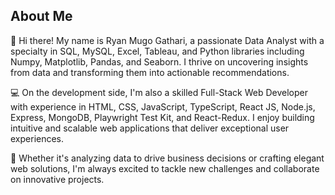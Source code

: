 ## About Me
 
 👋 Hi there! My name is Ryan Mugo Gathari, a passionate Data Analyst with a specialty in SQL, MySQL, Excel, Tableau, and Python libraries including Numpy, Matplotlib, Pandas, and Seaborn. I thrive on uncovering insights from data and transforming them into actionable recommendations.

💻 On the development side, I'm also a skilled Full-Stack Web Developer with experience in HTML, CSS, JavaScript, TypeScript, React JS, Node.js, Express, MongoDB, Playwright Test Kit, and React-Redux. I enjoy building intuitive and scalable web applications that deliver exceptional user experiences.

🌟 Whether it's analyzing data to drive business decisions or crafting elegant web solutions, I'm always excited to tackle new challenges and collaborate on innovative projects.
